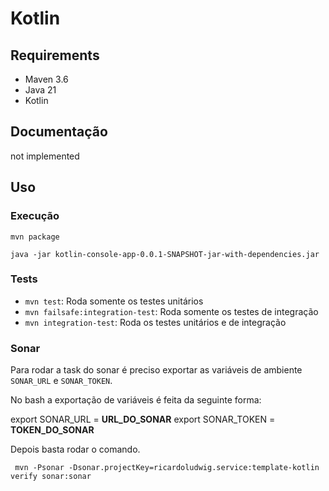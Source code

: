 # Kotlin 

## Requirements

- Maven 3.6
- Java 21
- Kotlin

## Documentação

not implemented

## Uso

### Execução

``mvn package``

``java -jar kotlin-console-app-0.0.1-SNAPSHOT-jar-with-dependencies.jar``

### Tests

* ``mvn test``: Roda somente os testes unitários
* ``mvn failsafe:integration-test``: Roda somente os testes de integração
* ``mvn integration-test``: Roda os testes unitários e de integração

### Sonar

Para rodar a task do sonar é preciso exportar as variáveis de ambiente `SONAR_URL` e
`SONAR_TOKEN`.

No bash a exportação de variáveis é feita da seguinte forma:

export SONAR_URL = __URL_DO_SONAR__ 
export SONAR_TOKEN = __TOKEN_DO_SONAR__

Depois basta rodar o comando.

`` mvn -Psonar -Dsonar.projectKey=ricardoludwig.service:template-kotlin verify sonar:sonar``

